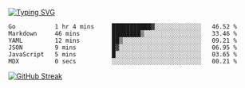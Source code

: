 [![Typing SVG](https://readme-typing-svg.herokuapp.com?duration=4000&lines=Don't+neglect+your+dreams;Don't+work+too+long;Speak+up+for+ideas;Make+friends;Be+happy)](https://git.io/typing-svg)

<!--START_SECTION:waka-->

```text
Go           1 hr 4 mins     ███████████▓░░░░░░░░░░░░░   46.52 %
Markdown     46 mins         ████████▒░░░░░░░░░░░░░░░░   33.46 %
YAML         12 mins         ██▒░░░░░░░░░░░░░░░░░░░░░░   09.21 %
JSON         9 mins          █▓░░░░░░░░░░░░░░░░░░░░░░░   06.95 %
JavaScript   5 mins          █░░░░░░░░░░░░░░░░░░░░░░░░   03.65 %
MDX          0 secs          ░░░░░░░░░░░░░░░░░░░░░░░░░   00.21 %
```

<!--END_SECTION:waka-->

[![GitHub Streak](http://github-readme-streak-stats.herokuapp.com?user=abingcbc&date_format=j%20M%5B%20Y%5D)](https://git.io/streak-stats)



<!--
**Abingcbc/Abingcbc** is a ✨ _special_ ✨ repository because its `README.md` (this file) appears on your GitHub profile.

Here are some ideas to get you started:

- 🔭 I’m currently working on ...
- 🌱 I’m currently learning ...
- 👯 I’m looking to collaborate on ...
- 🤔 I’m looking for help with ...
- 💬 Ask me about ...
- 📫 How to reach me: ...
- 😄 Pronouns: ...
- ⚡ Fun fact: ...

![Top Langs](https://github-readme-stats.vercel.app/api/top-langs/?username=abingcbc&count_private=true)
![Abing's github stats](https://github-readme-stats.vercel.app/api?username=abingcbc&count_private=true&show_icons=true&theme=dark)

-->

